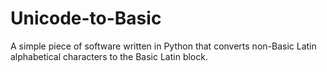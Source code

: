 # Unicode-to-Basic
A simple piece of software written in Python that converts non-Basic Latin alphabetical characters to the Basic Latin block.
